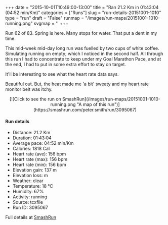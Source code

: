 +++
date = "2015-10-01T10:49:00-13:00"
title = "Ran 21.2 Km in 01:43:04 (04:52 min/Km)"
categories = ["Runs"]
slug = "run-details-20151001-1010"
type = "run"
draft = "False"
runmap = "/images/run-maps/20151001-1010-running.png"
svgmap = '<polyline points="3 56, 3 55, 6 52, 5 50, 4 49, 2 48, 2 47, 1 47, 0 46, 0 45, 1 43, 1 43, 0 46, 0 46, 7 48, 9 49, 15 51, 21 51, 26 51, 28 52, 32 56, 34 56, 36 57, 40 57, 41 56, 42 56, 44 56, 47 54, 50 55, 51 56, 52 55, 53 55, 54 54, 56 53, 55 51, 54 50, 54 49, 54 49, 60 49, 62 47, 66 49, 68 51, 70 51, 73 51, 75 50, 82 53, 87 54, 88 54, 89 54, 91 53, 94 54, 96 55, 100 53, 96 54, 94 54, 91 53, 88 54, 87 54, 82 53, 75 50, 73 52, 69 51, 67 51, 66 49, 62 47, 61 48, 60 49, 54 48, 54 49, 54 50, 56 53, 54 55, 52 56, 50 55, 47 54, 45 56, 41 57, 38 57, 36 57, 32 56, 26 52, 20 51, 17 51, 17 52, 16 53, 13 52, 11 53, 8 54, 8 54, 8 55, 7 55">'
+++

Run 62 of 83. Spring is here. Many stops for water. That put a dent in my time. 

This mid-week mid-day long run was fuelled by two cups of white coffee. Simulating running on empty; which I noticed in the second half. All through this run I had to concentrate to keep under my Goal Marathon Pace, and at the end, I had to put in some extra effort to stay on target. 

It'll be interesting to see what the heart rate data says. 

Beautiful out. But, the heat made me 'a bit' sweaty and my heart rate monitor belt was itchy. 



<!--more-->

<center>
[![Click to see the run on SmashRun](/images/run-maps/20151001-1010-running.png "A map of this run")](https://smashrun.com/peter.smith/run/3095067)
</center>

#### Run details

* Distance: 21.2 Km
* Duration: 01:43:04
* Average pace: 04:52 min/Km
* Calories: 1818 Cal
* Heart rate (ave): 156 bpm
* Heart rate (max): 156 bpm
* Heart rate (min): 156 bpm
* Elevation gain: 137 m
* Elevation loss:  m
* Weather: clear
* Temperature: 18 &deg;C
* Humidity: 67%
* Activity: running
* Source: tcxfile
* Run ID: 3095067

Full details at [SmashRun](https://smashrun.com/peter.smith/run/3095067)